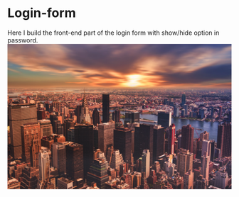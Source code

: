 # Login-form
Here I build the front-end part of the login form with show/hide option in password.
<img src="background-1.jpg">
